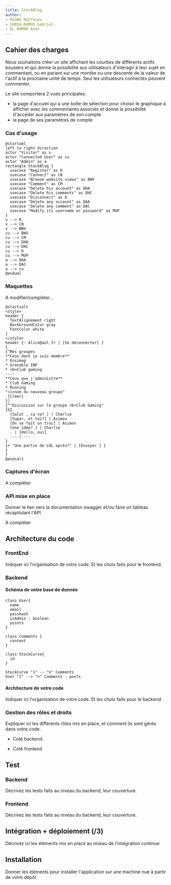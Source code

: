 ```yaml
---
title: StockBlog 
author:  
- MIGNE Matthieu
- SORIA-RAMOS Gabriel
- EL AHMAR Anas
--- 
```


## Cahier des charges

Nous souhaitons créer un site affichant les courbes de différents actifs bousiers et qui donne la possibilité aux utilisateurs d'interagir à leur sujet en commentant, ou en pariant sur une montée ou une descente de la valeur de l'actif à la prochaine unité de temps. Seul les utilisateurs connectés peuvent commenter. 

Le site comportera 2 vues principales: 
- la page d'accueil qui a une boîte de sélection pour choisir le graphique à afficher avec les commentaires associés et donne la possibilité d'accéder aux paramètres de son compte
- la page de ses paramètres de compte

### Cas d'usage

```plantuml
@startuml
left to right direction
actor "Visitor" as v
actor "Connected User" as cu
actor "Admin" as a
rectangle StockBlog {
  usecase "Register" as R
  usecase "Connect" as CN
  usecase "Browse website views" as BWV
  usecase "Comment" as CM
  usecase "Delete his account" as DHA
  usecase "Delete his comments" as DHC
  usecase "Disconnect" as D
  usecase "Delete any account" as DAA
  usecase "Delete any comment" as DAC
  usecase "Modify its username or password" as MUP
}
v --> R
v --> CN
v --> BWV
cu --> BWV
cu --> CM
cu --> DHA
cu --> DHC
cu --> D
cu --> MUP
a --> DAA
a --> DAC
a --> cu
@enduml
```

### Maquettes

A modifier/compléter...

```plantuml
@startsalt
<style>
header {
  TextAlignement right
  BackGroundColor gray
  FontColor white
}
</style>
header {- Alice@aol.fr | [Se déconnecter] }
{
{^Mes groupes
**Ceux dont je suis membre**
* Ensimag
* Grenoble INP
* <b>Club gaming
----
**Ceux que j'administre**
* Club Gaming
* Running
"<i>nom du nouveau groupe" 
 [Créer]
}|
{^"Discussion sur le groupe <b>Club Gaming"
{SI
  [Salut , ca va? ] | Charlie
  [Super, et toi?] | Asimov
  [On se fait un truc] | Asimov
  [Une idée? ] | Charlie
  . | [Hello, oui]
  ----|----
}
{+ "Une partie de LOL après?" | [Envoyer ] }
}
}
@endsalt
```

### Captures d'écran

A compléter

### API mise en place

Donner le lien vers la documentation swagger et/ou faire un tableau récapitulant l'API

A compléter

## Architecture du code

### FrontEnd

Indiquer ici l'organisation de votre code. Et les choix faits pour le frontend.

### Backend

#### Schéma de votre base de donnée

```plantuml
class User{
  name
  email
  passhash
  isAdmin : boolean
  points
}

class Comments {
  content
}

class StockCurve{
  id
}

StockCurve "1" -- "n" Comments
User "1" --> "n" Comments : posts
```

#### Architecture de votre code

Indiquer ici l'organisation de votre code. Et les choix faits pour le backend.

### Gestion des rôles et droits

Expliquer ici les différents rôles mis en place, et comment ils sont gérés dans votre code.

- Coté backend

- Coté frontend


## Test

### Backend

Décrivez les tests faits au niveau du backend, leur couverture.

### Frontend

Décrivez les tests faits au niveau du backend, leur couverture.

## Intégration + déploiement (/3)

Décrivez ici les éléments mis en place au niveau de l'intégration continue 

## Installation

Donner les éléments pour installer l'application sur une machine nue à partir de votre dépôt
